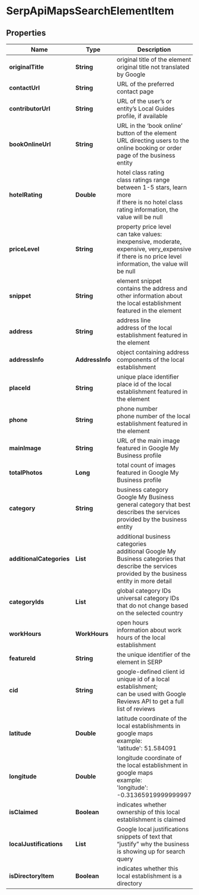 # SerpApiMapsSearchElementItem


## Properties

| Name | Type | Description | Notes |
|------------ | ------------- | ------------- | -------------|
**originalTitle** | **String** | original title of the element<br>original title not translated by Google |[optional]|
**contactUrl** | **String** | URL of the preferred contact page |[optional]|
**contributorUrl** | **String** | URL of the user’s or entity’s Local Guides profile, if available |[optional]|
**bookOnlineUrl** | **String** | URL in the ‘book online’ button of the element<br>URL directing users to the online booking or order page of the business entity |[optional]|
**hotelRating** | **Double** | hotel class rating<br>class ratings range between 1-5 stars, learn more<br>if there is no hotel class rating information, the value will be null |[optional]|
**priceLevel** | **String** | property price level<br>can take values: inexpensive, moderate, expensive, very_expensive<br>if there is no price level information, the value will be null |[optional]|
**snippet** | **String** | element snippet<br>contains the address and other information about the local establishment featured in the element |[optional]|
**address** | **String** | address line<br>address of the local establishment featured in the element |[optional]|
**addressInfo** | **AddressInfo** | object containing address components of the local establishment |[optional]|
**placeId** | **String** | unique place identifier<br>place id of the local establishment featured in the element |[optional]|
**phone** | **String** | phone number<br>phone number of the local establishment featured in the element |[optional]|
**mainImage** | **String** | URL of the main image featured in Google My Business profile |[optional]|
**totalPhotos** | **Long** | total count of images featured in Google My Business profile |[optional]|
**category** | **String** | business category<br>Google My Business general category that best describes the services provided by the business entity |[optional]|
**additionalCategories** | **List<String>** | additional business categories<br>additional Google My Business categories that describe the services provided by the business entity in more detail |[optional]|
**categoryIds** | **List<String>** | global category IDs<br>universal category IDs that do not change based on the selected country |[optional]|
**workHours** | **WorkHours** | open hours<br>information about work hours of the local establishment |[optional]|
**featureId** | **String** | the unique identifier of the element in SERP |[optional]|
**cid** | **String** | google-defined client id<br>unique id of a local establishment;<br>can be used with Google Reviews API to get a full list of reviews |[optional]|
**latitude** | **Double** | latitude coordinate of the local establishments in google maps<br>example:<br>'latitude': 51.584091 |[optional]|
**longitude** | **Double** | longitude coordinate of the local establishment in google maps<br>example:<br>'longitude': -0.31365919999999997 |[optional]|
**isClaimed** | **Boolean** | indicates whether ownership of this local establishment is claimed |[optional]|
**localJustifications** | **List<LocalJustificationInfo>** | Google local justifications<br>snippets of text that “justify” why the business is showing up for search query |[optional]|
**isDirectoryItem** | **Boolean** | indicates whether this local establishment is a directory |[optional]|